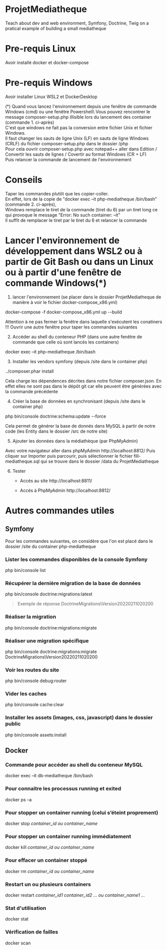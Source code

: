 # ProjetMediatheque
Teach about dev and web environment, Symfony, Doctrine, Twig on a pratical example of building a small mediatheque

# Pre-requis Linux
Avoir installé docker et docker-compose

# Pre-requis Windows
Avoir installer Linux WSL2 et DockerDesktop

(*) Quand vous lancez l'environnement depuis une fenêtre de commande Windows (cmd) ou une fenêtre Powershell\ 
Vous pouvez rencontrer le message composer-setup.php illisible lors du lancement des container (commande 1. ci-après)\
C'est que windows ne fait pas la conversion entre fichier Unix et fichier Windows.\
Il faut changer les sauts de ligne Unix (LF) en sauts de ligne Windows (CRLF) du fichier composer-setup.php dans le dossier /php\
Pour cela ouvrir composer-setup.php avec notepad++ aller dans Edition / Convertir les sauts de lignes / Covertir au format Windows (CR + LF)\
Puis relancer la commande de lancement de l'environnement

# Conseils 
Taper les commandes plutôt que les copier-coller.\
En effet, lors de la copie de "docker exec –it php-mediatheque /bin/bash" (commande 2. ci-après),\
Windows remplace le tiret de la commande (tiret du 6) par un tiret long ce qui provoque le message "Error: No such container: –it" \
Il suffit de remplacer le tiret par le tiret du 6 et relancer la commande

# Lancer l'environnement de développement dans WSL2 ou à partir de Git Bash ou dans un Linux ou à partir d'une fenêtre de commande Windows(*)

1. lancer l'environnement (se placer dans le dossier ProjetMediatheque de manière à voir le fichier docker-compose_x86.yml)

docker-compose -f docker-compose_x86.yml up --build

Attention à ne pas fermer la fenêtre dans laquelle s'exécutent les conatiners !!! 
Ouvrir une autre fenêtre pour taper les commandes suivantes

2. Accéder au shell du conteneur PHP (dans une autre fenêtre de commande que celle où sont lancés les containers)

docker exec –it php-mediatheque /bin/bash

3. Installer les vendors symfony (depuis /site dans le container php)

../composer.phar install

Cela charge les dépendences décrites dans notre fichier composer.json. 
En effet elles ne sont pas dans le dépôt git car elle peuvent être générées avec la commande précédente

4. Créer la base de données en synchronisant (depuis /site dans le container php) 

php bin/console doctrine:schema:update --force

Cela permet de générer la base de donnés dans MySQL à partir de notre code (les Entity dans le dossier /src de notre site)

5. Ajouter les données dans la médiathèque (par PhpMyAdmin) 

Avec votre navigateur aller dans phpMyAdmin http://localhost:8812/
Puis cliquer sur Importer puis parcourir, puis sélectionner le fichier fill-mediatheque.sql qui se trouve dans le dossier /data du ProjetMediatheque

6. Tester

    - Accés au site http://localhost:8811/

    - Accés à PhpMyAdmin http://localhost:8812/

# Autres commandes utiles

## Symfony 

Pour les commandes suivantes, on considère que l'on est placé dans le dossier /site du container php-mediatheque 

### Lister les commandes disponibles de la console Symfony

php bin/console list

### Récupérer la dernière migration de la base de données

php bin/console doctrine:migrations:latest
> Exemple de réponse DoctrineMigrations\Version20220211020200

### Réaliser la migration

php bin/console doctrine:migrations:migrate

### Réaliser une migration spécifique

php bin/console doctrine:migrations:migrate DoctrineMigrations\Version20220211020200

### Voir les routes du site

php bin/console debug:router

### Vider les caches 

php bin/console cache:clear

### Installer les assets (images, css, javascript) dans le dossier public

php bin/console assets:install

## Docker 

### Commande pour accéder au shell du conteneur MySQL

docker exec –it db-mediatheque /bin/bash

### Pour connaitre les processus running et exited

docker ps –a

### Pour stopper un container running (celui s’éteint proprement)

docker stop *container_id ou container_name*

### Pour stopper un container running immédiatement

docker kill *container_id ou container_name*

### Pour effacer un container stoppé

docker rm *container_id ou container_name*

### Restart un ou plusieurs containers

docker restart *container_id1 container_id2 ... ou container_name1 ...*

### Stat d'utilisation

docker stat

### Vérification de failles

docker scan
